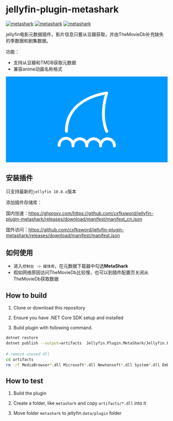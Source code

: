 # jellyfin-plugin-metashark

[![metashark](https://img.shields.io/github/v/release/cxfksword/jellyfin-plugin-metashark)](https://github.com/cxfksword/jellyfin-plugin-metashark/releases)
[![metashark](https://img.shields.io/badge/jellyfin-10.8.x-lightgrey)](https://github.com/cxfksword/jellyfin-plugin-metashark/releases)
[![metashark](https://img.shields.io/github/license/cxfksword/jellyfin-plugin-metashark)](https://github.com/cxfksword/jellyfin-plugin-metashark/main/LICENSE) 

jellyfin电影元数据插件，影片信息只要从豆瓣获取，并由TheMovieDb补充缺失的季数据和剧集数据。

功能：
* 支持从豆瓣和TMDB获取元数据
* 兼容anime动画名称格式

![preview](doc/logo.png)

## 安装插件

只支持最新的`jellyfin 10.8.x`版本

添加插件存储库：

国内加速：https://ghproxy.com/https://github.com/cxfksword/jellyfin-plugin-metashark/releases/download/manifest/manifest_cn.json

国外访问：https://github.com/cxfksword/jellyfin-plugin-metashark/releases/download/manifest/manifest.json

## 如何使用

* 进入`控制台 -> 媒体库`，在元数据下载器中勾选**MetaShark**
* 假如网络原因访问TheMovieDb比较慢，也可以到插件配置页关闭从TheMovieDb获取数据
  

## How to build

1. Clone or download this repository

2. Ensure you have .NET Core SDK setup and installed

3. Build plugin with following command.

```sh
dotnet restore 
dotnet publish --output=artifacts  Jellyfin.Plugin.MetaShark/Jellyfin.Plugin.MetaShark.csproj

# remove unused dll
cd artifacts
rm -rf MediaBrowser*.dll Microsoft*.dll Newtonsoft*.dll System*.dll Emby*.dll Jellyfin.Data*.dll Jellyfin.Extensions*.dll *.json *.pdb
```


## How to test

1. Build the plugin

2. Create a folder, like `metashark` and copy  `artifacts/*.dll` into it

3. Move folder `metashark` to jellyfin `data/plugin` folder

